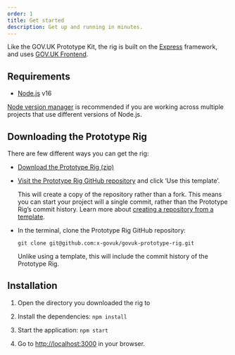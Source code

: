 ```yaml
---
order: 1
title: Get started
description: Get up and running in minutes.
---
```


Like the GOV.UK Prototype Kit, the rig is built on the [Express](http://expressjs.com/) framework, and uses [GOV.UK Frontend](https://github.com/alphagov/govuk-frontend).

## Requirements

* [Node.js](https://nodejs.org/en/) v16

[Node version manager](https://github.com/nvm-sh/nvm) is recommended if you are working across multiple projects that use different versions of Node.js.

## Downloading the Prototype Rig

There are few different ways you can get the rig:

* [Download the Prototype Rig (zip)](https://github.com/x-govuk/govuk-prototype-rig/archive/refs/heads/main.zip)

* [Visit the Prototype Rig GitHub repository](https://github.com/x-govuk/govuk-prototype-rig/) and click ‘Use this template’.

  This will create a copy of the repository rather than a fork. This means you can start your project will a single commit, rather than the Prototype Rig’s commit history. Learn more about [creating a repository from a template](https://docs.github.com/en/repositories/creating-and-managing-repositories/creating-a-repository-from-a-template).

* In the terminal, clone the Prototype Rig GitHub repository:

    ```shell
    git clone git@github.com:x-govuk/govuk-prototype-rig.git
    ```

  Unlike using a template, this will include the commit history of the Prototype Rig.

## Installation

1. Open the directory you downloaded the rig to

2. Install the dependencies: `npm install`

3. Start the application: `npm start`

4. Go to <http://localhost:3000> in your browser.
